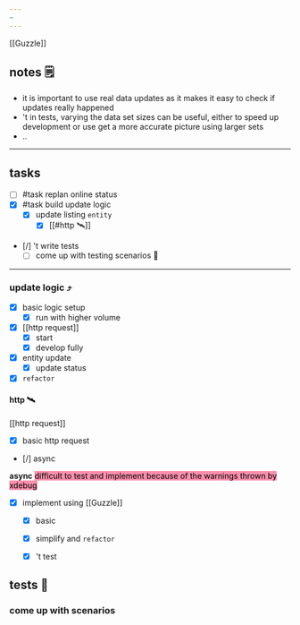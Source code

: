 ```yaml
---
~
---
```

[[Guzzle]]

## notes 🗒
- it is important to use real data updates as it makes it easy to check if updates really happened
- 't in tests, varying the data set sizes can be useful, either to speed up development or use get a more accurate picture using larger sets
- ..
---
## tasks
- [ ] #task replan online status
- [x]  #task build update logic
	- [x] update listing `entity`
		- [x] [[#http 🛰]]
- [/] 't write tests
	- [  ] come up with testing scenarios 👣
---
### update logic ⤴
- [x] basic logic setup
	- [x] run with higher volume
- [x] [[http request]]
	- [x] start
	- [x] develop fully
- [x] entity update
	- [x] update status
- [x] `refactor`

#### http 🛰 
[[http request]]
- [x] basic http request
- [/] async

**async**
<mark style="background: #FF5582A6;">difficult to test and implement because of the warnings thrown by xdebug</mark>

- [x] implement using [[Guzzle]]
	- [x] basic
	- [x] simplify and `refactor`
	- [x] 't test


## tests 🧪

### come up with scenarios


